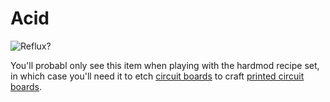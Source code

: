 # Acid

![Reflux?](oredict:oc:acid)

You'll probabl only see this item when playing with the hardmod recipe set, in which case you'll need it to etch [circuit boards](circuitBoard.md) to craft [printed circuit boards](printedCircuitBoard.md).
